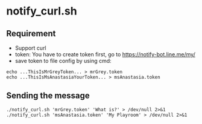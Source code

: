 
# notify_curl.sh
## Requirement
- Support curl
- token: You have to create token first, go to https://notify-bot.line.me/my/
- save token to file config by using cmd: 
```
echo ...ThisIsMrGreyToken... > mrGrey.token
echo ...ThisIsMsAnastasiaYourToken... > msAnastasia.token
```
## Sending the message
```
./notify_curl.sh 'mrGrey.token' 'What is?' > /dev/null 2>&1
./notify_curl.sh 'msAnastasia.token' 'My Playroom' > /dev/null 2>&1   
```
